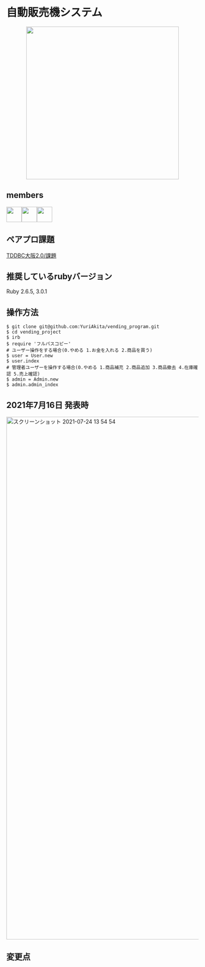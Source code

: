 # 自動販売機システム
<p align="center">
<img src="https://user-images.githubusercontent.com/80203224/126857431-813988c4-942d-4e1c-b89a-cf95f92fb809.png" width="400px"></p>

## members
<a href="https://github.com/Hibasan"><img src="https://avatars.githubusercontent.com/u/83443805?v=4" width="40" /></a><a href="https://github.com/Almonta"><img src="https://avatars.githubusercontent.com/u/81753585?v=4" width="40" /></a><a href="https://github.com/yusuke7755"><img src="https://avatars.githubusercontent.com/u/81786073?v=4" width="40"></a>

## ペアプロ課題
[TDDBC大阪2.0/課題](http://devtesting.jp/tddbc/?TDDBC%E5%A4%A7%E9%98%AA2.0%2F%E8%AA%B2%E9%A1%8C)

## 推奨しているrubyバージョン
Ruby 2.6.5, 3.0.1

## 操作方法
```
$ git clone git@github.com:YuriAkita/vending_program.git
$ cd vending_project
$ irb
$ require 'フルパスコピー'
# ユーザー操作をする場合(0.やめる 1.お金を入れる 2.商品を買う)
$ user = User.new
$ user.index
# 管理者ユーザーを操作する場合(0.やめる 1.商品補充 2.商品追加 3.商品撤去 4.在庫確認 5.売上確認)
$ admin = Admin.new
$ admin.admin_index
```

## 2021年7月16日 発表時
<img width="1369" alt="スクリーンショット 2021-07-24 13 54 54" src="https://user-images.githubusercontent.com/80203224/126857802-f4fa50bc-e869-4605-be2d-af504c1f4011.png">

## 変更点
